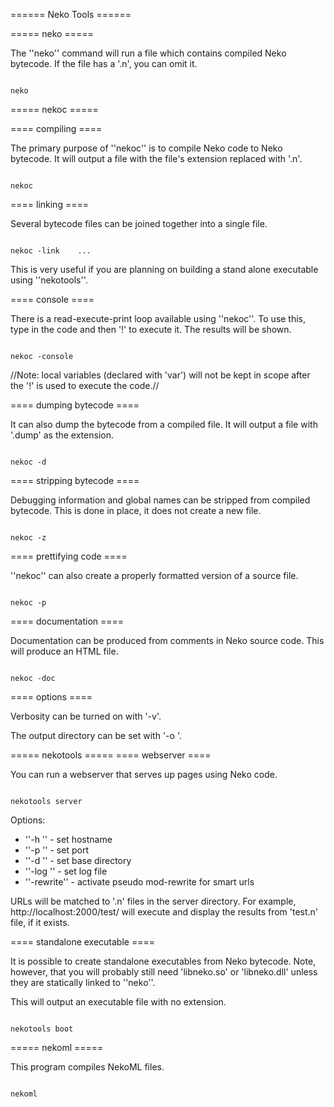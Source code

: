 ====== Neko Tools ======

===== neko =====

The ''neko'' command will run a file which contains compiled Neko bytecode. If the file has a '.n', you can omit it.

<code>
neko <bytecode_file>
</code>

===== nekoc =====

==== compiling ====

The primary purpose of ''nekoc'' is to compile Neko code to Neko bytecode. It will output a file with the file's extension replaced with '.n'.

<code>
nekoc <source_file>
</code>

==== linking ====

Several bytecode files can be joined together into a single file.

<code>
nekoc -link <output_file_name> <bytecode_file> <bytecode_file> ...
</code>

This is very useful if you are planning on building a stand alone executable using ''nekotools''.

==== console ====

There is a read-execute-print loop available using ''nekoc''. To use this, type in the code and then '!' to execute it. The results will be shown.

<code>
nekoc -console
</code>

//Note: local variables (declared with 'var') will not be kept in scope after the '!' is used to execute the code.//

==== dumping bytecode ====

It can also dump the bytecode from a compiled file. It will output a file with '.dump' as the extension.

<code>
nekoc -d <bytecode_file>
</code>

==== stripping bytecode ====

Debugging information and global names can be stripped from compiled bytecode. This is done in place, it does not create a new file.

<code>
nekoc -z <bytecode_file>
</code>

==== prettifying code ====

''nekoc'' can also create a properly formatted version of a source file.

<code>
nekoc -p <source_file>
</code>

==== documentation ====

Documentation can be produced from comments in Neko source code. This will produce an HTML file.

<code>
nekoc -doc <source_file>
</code>

==== options ====

Verbosity can be turned on with '-v'.

The output directory can be set with '-o <directory>'.

===== nekotools =====
==== webserver ====

You can run a webserver that serves up pages using Neko code.

<code>
nekotools server
</code>

Options:
  * ''-h <domain>'' - set hostname
  * ''-p <port>'' - set port
  * ''-d <directory>'' - set base directory
  * ''-log <file>'' - set log file
  * ''-rewrite'' - activate pseudo mod-rewrite for smart urls

URLs will be matched to '.n' files in the server directory. For example, http://localhost:2000/test/ will execute and display the results from 'test.n' file, if it exists.

==== standalone executable ====

It is possible to create standalone executables from Neko bytecode. Note, however, that you will probably still need 'libneko.so' or 'libneko.dll' unless they are statically linked to ''neko''.

This will output an executable file with no extension.

<code>
nekotools boot <bytecode_file>
</code>

===== nekoml =====

This program compiles NekoML files.

<code>
nekoml <source_file>
</code>
